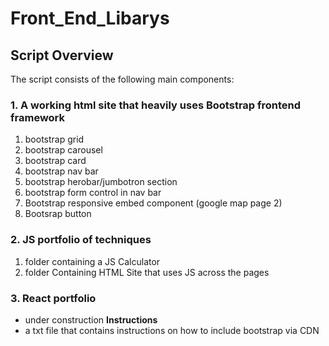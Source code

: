 # Front_End_Libarys

## Script Overview

The script consists of the following main components:

### 1. A working html site that heavily uses Bootstrap frontend framework 
1. bootstrap grid
2. bootstrap carousel
3. bootstrap card
4. bootstrap nav bar
5. bootstrap herobar/jumbotron section
6. bootstrap form control in nav bar
7. Bootstrap responsive embed component (google map page 2)
8. Bootsrap button

### 2. JS portfolio of techniques
1. folder containing a JS Calculator 
2. folder Containing HTML Site that uses JS across the pages

### 3. React portfolio 
- under construction 
**Instructions** 
 - a txt file that contains instructions on how to include bootstrap via CDN
